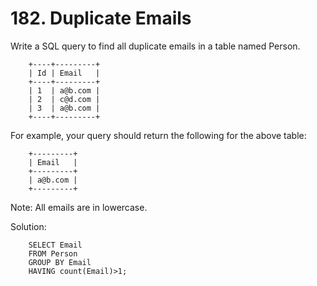 # 182. Duplicate Emails

Write a SQL query to find all duplicate emails in a table named Person.

        +----+---------+
        | Id | Email   |
        +----+---------+
        | 1  | a@b.com |
        | 2  | c@d.com |
        | 3  | a@b.com |
        +----+---------+

For example, your query should return the following for the above table:

        +---------+
        | Email   |
        +---------+
        | a@b.com |
        +---------+

Note: All emails are in lowercase.

Solution:

        SELECT Email
        FROM Person
        GROUP BY Email
        HAVING count(Email)>1;